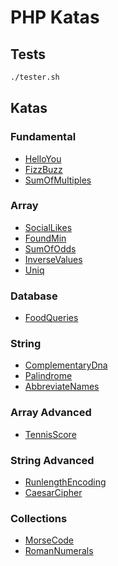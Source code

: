 # PHP Katas

## Tests

``` bash
./tester.sh
```

## Katas

### Fundamental

- [HelloYou](./src/HelloYou/HelloYou.php)
- [FizzBuzz](./src/FizzBuzz/FizzBuzz.php)
- [SumOfMultiples](./src/SumOfMultiples/SumOfMultiples.php)

### Array

- [SocialLikes](./src/SocialLikes/SocialLikes.php)
- [FoundMin](./src/FoundMin/FoundMin.php)
- [SumOfOdds](./src/SumOfOdds/SumOfOdds.php)
- [InverseValues](./src/InverseValues/InverseValues.php)
- [Uniq](./src/Uniq/Uniq.php)

### Database

- [FoodQueries](./src/FoodQueries/FoodQueries.php)

### String

- [ComplementaryDna](./src/ComplementaryDna/ComplementaryDna.php)
- [Palindrome](./src/Palindrome/Palindrome.php)
- [AbbreviateNames](./src/AbbreviateNames/AbbreviateNames.php)

### Array Advanced

- [TennisScore](./src/TennisScore/TennisScore.php)

### String Advanced

- [RunlengthEncoding](./src/RunlengthEncoding/RunlengthEncoding.php)
- [CaesarCipher](./src/CaesarCipher/CaesarCipher.php)

### Collections

- [MorseCode](./src/MorseCode/MorseCode.php)
- [RomanNumerals](./src/RomanNumerals/RomanNumerals.php)

